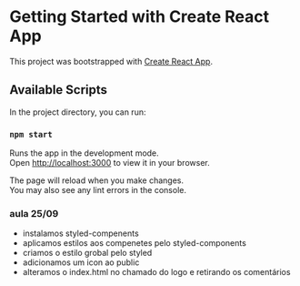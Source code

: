 # Getting Started with Create React App

This project was bootstrapped with [Create React App](https://github.com/facebook/create-react-app).

## Available Scripts

In the project directory, you can run:

### `npm start`

Runs the app in the development mode.\
Open [http://localhost:3000](http://localhost:3000) to view it in your browser.

The page will reload when you make changes.\
You may also see any lint errors in the console.

### aula 25/09

- instalamos styled-compenents
- aplicamos estilos aos compenetes pelo styled-components
- criamos o estilo grobal pelo styled
- adicionamos um icon ao public
- alteramos o index.html no chamado do logo e retirando os comentários

